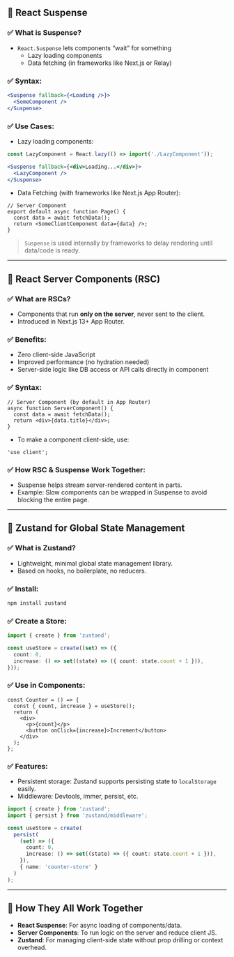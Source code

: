 ## **🔹 React Suspense**

### ✅ What is Suspense?
- `React.Suspense` lets components “wait” for something 
  - Lazy loading components
  - Data fetching (in frameworks like Next.js or Relay)

### ✅ Syntax:
```jsx
<Suspense fallback={<Loading />}>
  <SomeComponent />
</Suspense>
```

### ✅ Use Cases:
- Lazy loading components:
```jsx
const LazyComponent = React.lazy(() => import('./LazyComponent'));

<Suspense fallback={<div>Loading...</div>}>
  <LazyComponent />
</Suspense>
```

- Data Fetching (with frameworks like Next.js App Router):
```tsx
// Server Component
export default async function Page() {
  const data = await fetchData();
  return <SomeClientComponent data={data} />;
}
```

> `Suspense` is used internally by frameworks to delay rendering until data/code is ready.

---

## **🔹 React Server Components (RSC)**

### ✅ What are RSCs?
- Components that run **only on the server**, never sent to the client.
- Introduced in Next.js 13+ App Router.

### ✅ Benefits:
- Zero client-side JavaScript
- Improved performance (no hydration needed)
- Server-side logic like DB access or API calls directly in component

### ✅ Syntax:
```tsx
// Server Component (by default in App Router)
async function ServerComponent() {
  const data = await fetchData();
  return <div>{data.title}</div>;
}
```

- To make a component client-side, use:
```tsx
'use client';
```

### ✅ How RSC & Suspense Work Together:
- Suspense helps stream server-rendered content in parts.
- Example: Slow components can be wrapped in Suspense to avoid blocking the entire page.

---

## **🔹 Zustand for Global State Management**

### ✅ What is Zustand?
- Lightweight, minimal global state management library.
- Based on hooks, no boilerplate, no reducers.

### ✅ Install:
```bash
npm install zustand
```

### ✅ Create a Store:
```ts
import { create } from 'zustand';

const useStore = create((set) => ({
  count: 0,
  increase: () => set((state) => ({ count: state.count + 1 })),
}));
```

### ✅ Use in Components:
```tsx
const Counter = () => {
  const { count, increase } = useStore();
  return (
    <div>
      <p>{count}</p>
      <button onClick={increase}>Increment</button>
    </div>
  );
};
```

### ✅ Features:
- Persistent storage: Zustand supports persisting state to `localStorage` easily.
- Middleware: Devtools, immer, persist, etc.
```ts
import { create } from 'zustand';
import { persist } from 'zustand/middleware';

const useStore = create(
  persist(
    (set) => ({
      count: 0,
      increase: () => set((state) => ({ count: state.count + 1 })),
    }),
    { name: 'counter-store' }
  )
);
```

---

## 🔁 How They All Work Together

- **React Suspense**: For async loading of components/data.
- **Server Components**: To run logic on the server and reduce client JS.
- **Zustand**: For managing client-side state without prop drilling or context overhead.


